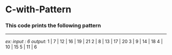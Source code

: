 # C-with-Pattern
### This code prints the following pattern
***
*ex:
input : 6*
*output:*
1 | 7 | 12 | 16 | 19 | 21
2 | 8 | 13 | 17 | 20 
3 | 9 | 14 | 18
4 | 10 | 15
5 | 11 |
6 
